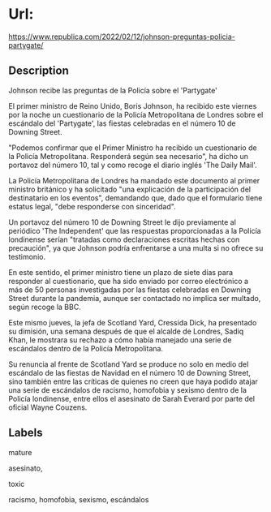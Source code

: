 # Url: 

https://www.republica.com/2022/02/12/johnson-preguntas-policia-partygate/

## Description 

Johnson recibe las preguntas de la Policía sobre el 'Partygate'

El primer ministro de Reino Unido, Boris Johnson, ha recibido este viernes por la noche un cuestionario de la Policía Metropolitana de Londres sobre el escándalo del 'Partygate', las fiestas celebradas en el número 10 de Downing Street.

"Podemos confirmar que el Primer Ministro ha recibido un cuestionario de la Policía Metropolitana. Responderá según sea necesario", ha dicho un portavoz del número 10, tal y como recoge el diario inglés 'The Daily Mail'.

La Policía Metropolitana de Londres ha mandado este documento al primer ministro británico y ha solicitado "una explicación de la participación del destinatario en los eventos", demandando que, dado que el formulario tiene estatus legal, "debe responderse con sinceridad".

Un portavoz del número 10 de Downing Street le dijo previamente al periódico 'The Independent' que las respuestas proporcionadas a la Policía londinense serían "tratadas como declaraciones escritas hechas con precaución", ya que Johnson podría enfrentarse a una multa si no ofrece su testimonio.

En este sentido, el primer ministro tiene un plazo de siete días para responder al cuestionario, que ha sido enviado por correo electrónico a más de 50 personas investigadas por las fiestas celebradas en Downing Street durante la pandemia, aunque ser contactado no implica ser multado, según recoge la BBC.

Este mismo jueves, la jefa de Scotland Yard, Cressida Dick, ha presentado su dimisión, una semana después de que el alcalde de Londres, Sadiq Khan, le mostrara su rechazo a cómo había manejado una serie de escándalos dentro de la Policía Metropolitana.

Su renuncia al frente de Scotland Yard se produce no solo en medio del escándalo de las fiestas de Navidad en el número 10 de Downing Street, sino también entre las críticas de quienes no creen que haya podido atajar una serie de escándalos de racismo, homofobia y sexismo dentro de la Policía londinense, entre ellos el asesinato de Sarah Everard por parte del oficial Wayne Couzens.

## Labels 

mature

asesinato, 

toxic

racismo, homofobia, sexismo, escándalos